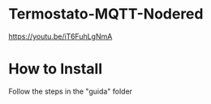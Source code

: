 # Termostato-MQTT-Nodered
https://youtu.be/iT6FuhLgNmA

# How to Install
Follow the steps in the "guida" folder
